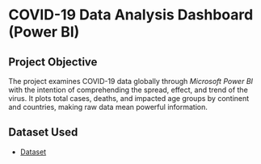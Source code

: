 # COVID-19 Data Analysis Dashboard (Power BI)

## Project Objective

The project examines COVID-19 data globally through *Microsoft Power BI* with the intention of comprehending the spread, effect, and trend of the virus.
It plots total cases, deaths, and impacted age groups by continent and countries, making raw data mean powerful information.

## Dataset Used
- <a href="https://github.com/anusha-thota12/Covid-19-Data-Analysis/commit/62461d716ece7de9a61eea26f97aac597e0d77b8#diff-3e711e0f5c681dc3f9bcaee5c8a9e8f7c2ec6ff8813ca3e498296201ed83f6ce">Dataset</a>
